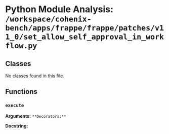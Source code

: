 # Python Module Analysis: `/workspace/cohenix-bench/apps/frappe/frappe/patches/v11_0/set_allow_self_approval_in_workflow.py`

## Classes

No classes found in this file.


## Functions

### `execute`
**Arguments:** ``
**Decorators:** ``

**Docstring:**
```

```

